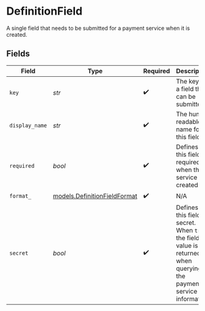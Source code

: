 # DefinitionField

A single field that needs to be submitted for a payment service when it is created.


## Fields

| Field                                                                                                                         | Type                                                                                                                          | Required                                                                                                                      | Description                                                                                                                   | Example                                                                                                                       |
| ----------------------------------------------------------------------------------------------------------------------------- | ----------------------------------------------------------------------------------------------------------------------------- | ----------------------------------------------------------------------------------------------------------------------------- | ----------------------------------------------------------------------------------------------------------------------------- | ----------------------------------------------------------------------------------------------------------------------------- |
| `key`                                                                                                                         | *str*                                                                                                                         | :heavy_check_mark:                                                                                                            | The key of a field that can be submitted.                                                                                     | private_api_key                                                                                                               |
| `display_name`                                                                                                                | *str*                                                                                                                         | :heavy_check_mark:                                                                                                            | The human readable name for this field.                                                                                       | Private API key                                                                                                               |
| `required`                                                                                                                    | *bool*                                                                                                                        | :heavy_check_mark:                                                                                                            | Defines if this field is required when the service is created.                                                                | true                                                                                                                          |
| `format_`                                                                                                                     | [models.DefinitionFieldFormat](../models/definitionfieldformat.md)                                                            | :heavy_check_mark:                                                                                                            | N/A                                                                                                                           |                                                                                                                               |
| `secret`                                                                                                                      | *bool*                                                                                                                        | :heavy_check_mark:                                                                                                            | Defines if this field is secret. When `true` the field's value is not returned when querying the payment service information. | true                                                                                                                          |